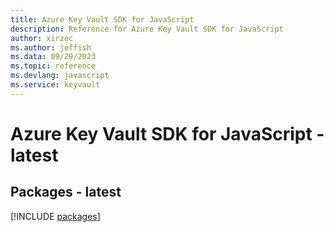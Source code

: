 ```yaml
---
title: Azure Key Vault SDK for JavaScript
description: Reference for Azure Key Vault SDK for JavaScript
author: xirzec
ms.author: jeffish
ms.data: 09/29/2023
ms.topic: reference
ms.devlang: javascript
ms.service: keyvault
---
```

# Azure Key Vault SDK for JavaScript - latest
## Packages - latest
[!INCLUDE [packages](key-vault-index.md)]